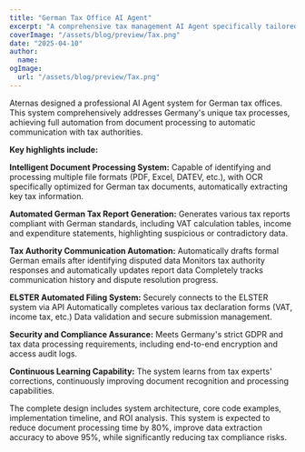 ```yaml
---
title: "German Tax Office AI Agent"
excerpt: "A comprehensive tax management AI Agent specifically tailored for German tax offices, capable of automatically processing documents, generating reports, communicating with tax authorities, and completing tax filings. This system will significantly improve the efficiency of tax offices, reduce human errors, and ensure tax compliance."
coverImage: "/assets/blog/preview/Tax.png"
date: "2025-04-10"
author:
  name:
ogImage:
  url: "/assets/blog/preview/Tax.png"
---
```


Aternas designed a professional AI Agent system for German tax offices. This system comprehensively addresses Germany's unique tax processes, achieving full automation from document processing to automatic communication with tax authorities.

**Key highlights include:**

**Intelligent Document Processing System:** 
Capable of identifying and processing multiple file formats (PDF, Excel, DATEV, etc.), with OCR specifically optimized for German tax documents, automatically extracting key tax information.

**Automated German Tax Report Generation:**
Generates various tax reports compliant with German standards, including VAT calculation tables, income and expenditure statements, highlighting suspicious or contradictory data.

**Tax Authority Communication Automation:**
Automatically drafts formal German emails after identifying disputed data Monitors tax authority responses and automatically updates report data Completely tracks communication history and dispute resolution progress.

**ELSTER Automated Filing System:**
Securely connects to the ELSTER system via API Automatically completes various tax declaration forms (VAT, income tax, etc.) Data validation and secure submission management.

**Security and Compliance Assurance:**
Meets Germany's strict GDPR and tax data processing requirements, including end-to-end encryption and access audit logs.

**Continuous Learning Capability:**
The system learns from tax experts' corrections, continuously improving document recognition and processing capabilities.

The complete design includes system architecture, core code examples, implementation timeline, and ROI analysis. This system is expected to reduce document processing time by 80%, improve data extraction accuracy to above 95%, while significantly reducing tax compliance risks.